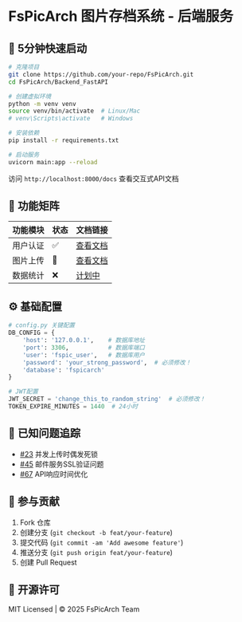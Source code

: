# FsPicArch 图片存档系统 - 后端服务

## 🚀 5分钟快速启动

```bash
# 克隆项目
git clone https://github.com/your-repo/FsPicArch.git
cd FsPicArch/Backend_FastAPI

# 创建虚拟环境
python -m venv venv
source venv/bin/activate  # Linux/Mac
# venv\Scripts\activate   # Windows

# 安装依赖
pip install -r requirements.txt

# 启动服务
uvicorn main:app --reload
```

访问 `http://localhost:8000/docs` 查看交互式API文档

## 🌟 功能矩阵

| 功能模块       | 状态 | 文档链接                  |
|----------------|------|---------------------------|
| 用户认证       | ✅   | [查看文档](#oauth2-api)   |
| 图片上传       | 🚧   | [查看文档](#upload-api)   |
| 数据统计       | ❌   | [计划中](#roadmap)        |

## ⚙️ 基础配置

```python
# config.py 关键配置
DB_CONFIG = {
    'host': '127.0.0.1',    # 数据库地址
    'port': 3306,           # 数据库端口
    'user': 'fspic_user',   # 数据库用户
    'password': 'your_strong_password',  # 必须修改！
    'database': 'fspicarch'
}

# JWT配置
JWT_SECRET = 'change_this_to_random_string'  # 必须修改！
TOKEN_EXPIRE_MINUTES = 1440  # 24小时
```

## 🐞 已知问题追踪
- [#23](https://github.com/your-repo/FsPicArch/issues/23) 并发上传时偶发死锁
- [#45](https://github.com/your-repo/FsPicArch/issues/45) 邮件服务SSL验证问题
- [#67](https://github.com/your-repo/FsPicArch/issues/67) API响应时间优化

## 🤲 参与贡献
1. Fork 仓库
2. 创建分支 (`git checkout -b feat/your-feature`)
3. 提交代码 (`git commit -am 'Add awesome feature'`)
4. 推送分支 (`git push origin feat/your-feature`)
5. 创建 Pull Request

## 📜 开源许可
MIT Licensed | © 2025 FsPicArch Team
```
